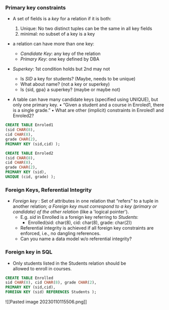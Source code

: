 										
### Primary key constraints
- A set of fields is a _key_ for a relation if it is both:
	1. Unique: No two distinct tuples can be the same in all key fields
	2. minimal: no subset of a key is a key
- a relation can have more than one key:
	- _Candidate Key_: any key of the relation
	- _Primary Key_: one key defined by DBA
- _Superkey_: 1st condition holds but 2nd may not
	- Is _SID_ a key for students? (Maybe, needs to be unique)
	- What about name? (not a key or superkey)
	- Is {sid, gpa} a superkey? (maybe or maybe not)


- A table can have many candidate keys (specified using UNIQUE), but only
one primary key. 
• “Given a student and a course in Enroled1, there is a single grade.”
• What are other (implicit) constraints in Enroled1 and Enroled2?

```sql
CREATE TABLE Enroled1  
(sid CHAR(8),  
cid CHAR(8),  
grade CHAR(2),  
PRIMARY KEY (sid,cid) );
```

```sql
CREATE TABLE Enroled2  
(sid CHAR(8),  
cid CHAR(8),  
grade CHAR(2),  
PRIMARY KEY (sid),  
UNIQUE (cid, grade) );
```

### Foreign Keys, Referential Integrity

- _Foreign key_ : Set of attributes in one relation that “refers” to a tuple in another relation; _a Foreign key must correspond to a key (primary or candidate) of the other relation_ (like a 'logical pointer').
	- E.g. _sid_ in Enrolled is a foreign key referring to _Students_: 
		- Enrolled(sid: char(8), cid: char(8), grade: char(2))
	- Referential integrity is achieved if all foreign key constraints are enforced, i.e., no dangling references.
	- Can you name a data model w/o referential integrity?

### Foreign key in SQL

- Only students listed in the Students relation should be  
allowed to enroll in courses.

```sql
CREATE TABLE Enrolled  
sid CHAR(8), cid CHAR(8), grade CHAR(2),  
PRIMARY KEY (sid,cid),  
FOREIGN KEY (sid) REFERENCES Students );
```
![[Pasted image 20230110115506.png]]
